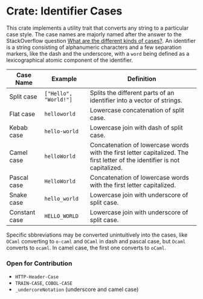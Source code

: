 # Crate: Identifier Cases

This crate implements a utility trait that converts any string to a particular case style. The case names are majorly named after the answer to the StackOverflow question [What are the different kinds of cases?](https://stackoverflow.com/questions/17326185/what-are-the-different-kinds-of-cases). An identifier is a string consisting of alphanumeric characters and a few separation markers, like the dash and the underscore, with a `word` being defined as a lexicographical atomic component of the identifier.

| Case Name | Example | Definition
|-|-|-|
| Split case | `["Hello", "World!"]` | Splits the different parts of an identifier into a vector of strings.
| Flat case | `helloworld` | Lowercase concatenation of split case.
| Kebab case | `hello-world` | Lowercase join with dash of split case.
| Camel case | `helloWorld` | Concatenation of lowercase words with the first letter capitalized. The first letter of the identifier is not capitalized.
| Pascal case | `HelloWorld` | Concatenation of lowercase words with the first letter capitalized.
| Snake case | `hello_world` | Lowercase join with underscore of split case.
| Constant case | `HELLO_WORLD` | Lowercase join with underscore of split case.

Specific sbbreviations may be converted unintuitively into the cases, like `OCaml` converting to `o-caml` and `OCaml` in dash and pascal case, but `Ocaml` converts to `ocaml`. In camel case, the first one converts to `oCaml`.

### Open for Contribution

- `HTTP-Header-Case`
- `TRAIN-CASE`, `COBOL-CASE`
- `_undercoreNotation` (underscore and camel case)
